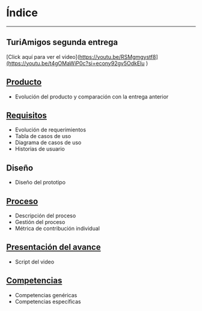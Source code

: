 # Índice 
---
TuriAmigos segunda entrega
---
[Click aquí para ver el video](https://youtu.be/RSMgmgystf8](https://youtu.be/t4gOMaWiP0c?si=econy92gv5OdkElu )
## [Producto](https://github.com/danivillarino/Equipo2_FIS/tree/ac64fd5ae54fe14a9bacac07e1beea7dc5454cc6/Producto)
- Evolución del producto y comparación con la entrega anterior

## [Requisitos](https://github.com/danivillarino/Equipo2_FIS/tree/59ca466c84ccad9e8d36ed47b3c3b03ff6ea68ee/Requisitos)
- Evolución de requerimientos
- Tabla de casos de uso
- Diagrama de casos de uso
- Historias de usuario
## Diseño
- Diseño del prototipo

## [Proceso](https://github.com/danivillarino/Equipo2_FIS/tree/12cbb35fdbd83a092a686fb85447962a5012b2c6/Proceso)
- Descripción del proceso
- Gestión del proceso
- Métrica de contribución individual

## [Presentación del avance](https://github.com/danivillarino/Equipo2_FIS/tree/f550fa1555e9b4a4d9ff60a3ef2bba88b34e3463/Presentaci%C3%B3n%20del%20avance)
- Script del video

## [Competencias](https://github.com/danivillarino/Equipo2_FIS/tree/aaaa25855d5a251e0f5cf4467bd58661d12b948f/Competencias)
- Competencias genéricas
- Competencias específicas
